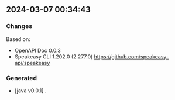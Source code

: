 

## 2024-03-07 00:34:43
### Changes
Based on:
- OpenAPI Doc 0.0.3 
- Speakeasy CLI 1.202.0 (2.277.0) https://github.com/speakeasy-api/speakeasy
### Generated
- [java v0.0.1] .